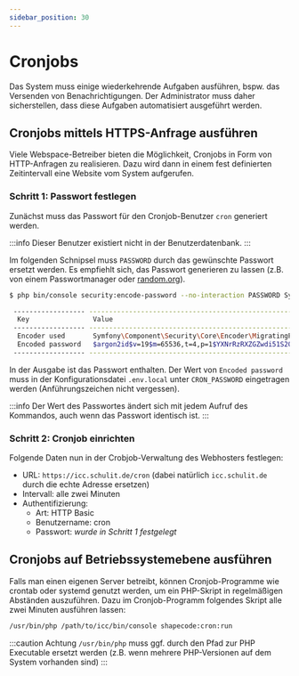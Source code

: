```yaml
---
sidebar_position: 30
---
```


# Cronjobs

Das System muss einige wiederkehrende Aufgaben ausführen, bspw. das Versenden von Benachrichtigungen. Der Administrator
muss daher sicherstellen, dass diese Aufgaben automatisiert ausgeführt werden.

## Cronjobs mittels HTTPS-Anfrage ausführen

Viele Webspace-Betreiber bieten die Möglichkeit, Cronjobs in Form von HTTP-Anfragen zu realisieren. Dazu wird dann in
einem fest definierten Zeitintervall eine Website vom System aufgerufen.

### Schritt 1: Passwort festlegen

Zunächst muss das Passwort für den Cronjob-Benutzer `cron` generiert werden.

:::info
Dieser Benutzer existiert nicht in der Benutzerdatenbank.
:::

Im folgenden Schnipsel muss `PASSWORD` durch das gewünschte Passwort ersetzt werden. Es empfiehlt sich, das Passwort
generieren zu lassen (z.B. von einem Passwortmanager oder [random.org](https://random.org)).

```bash
$ php bin/console security:encode-password --no-interaction PASSWORD Symfony\Component\Security\Core\User\User

 ------------------ ---------------------------------------------------------------------------------------------------
  Key                Value
 ------------------ ---------------------------------------------------------------------------------------------------
  Encoder used       Symfony\Component\Security\Core\Encoder\MigratingPasswordEncoder
  Encoded password   $argon2id$v=19$m=65536,t=4,p=1$YXNrRzRXZGZwdi51S202eQ$DlMW6D+P896CMTj1U/Jn7KssfJqLcU98Q+lIm+AVOmk
 ------------------ ---------------------------------------------------------------------------------------------------
```

In der Ausgabe ist das Passwort enthalten. Der Wert von `Encoded password` muss in der Konfigurationsdatei `.env.local`
unter `CRON_PASSWORD` eingetragen werden (Anführungszeichen nicht vergessen).

:::info
Der Wert des Passwortes ändert sich mit jedem Aufruf des Kommandos, auch wenn das Passwort identisch ist.
:::

### Schritt 2: Cronjob einrichten

Folgende Daten nun in der Crobjob-Verwaltung des Webhosters festlegen:

* URL: `https://icc.schulit.de/cron` (dabei natürlich `icc.schulit.de` durch die echte Adresse ersetzen)
* Intervall: alle zwei Minuten
* Authentifizierung:
    * Art: HTTP Basic
    * Benutzername: cron
    * Passwort: *wurde in Schritt 1 festgelegt*

## Cronjobs auf Betriebssystemebene ausführen

Falls man einen eigenen Server betreibt, können Cronjob-Programme wie crontab oder systemd genutzt werden, um ein PHP-Skript
in regelmäßigen Abständen auszuführen. Dazu im Cronjob-Programm folgendes Skript alle zwei Minuten ausführen lassen:

```bash
/usr/bin/php /path/to/icc/bin/console shapecode:cron:run
```

:::caution Achtung
`/usr/bin/php` muss ggf. durch den Pfad zur PHP Executable ersetzt werden (z.B. wenn mehrere PHP-Versionen auf dem System vorhanden sind)
:::